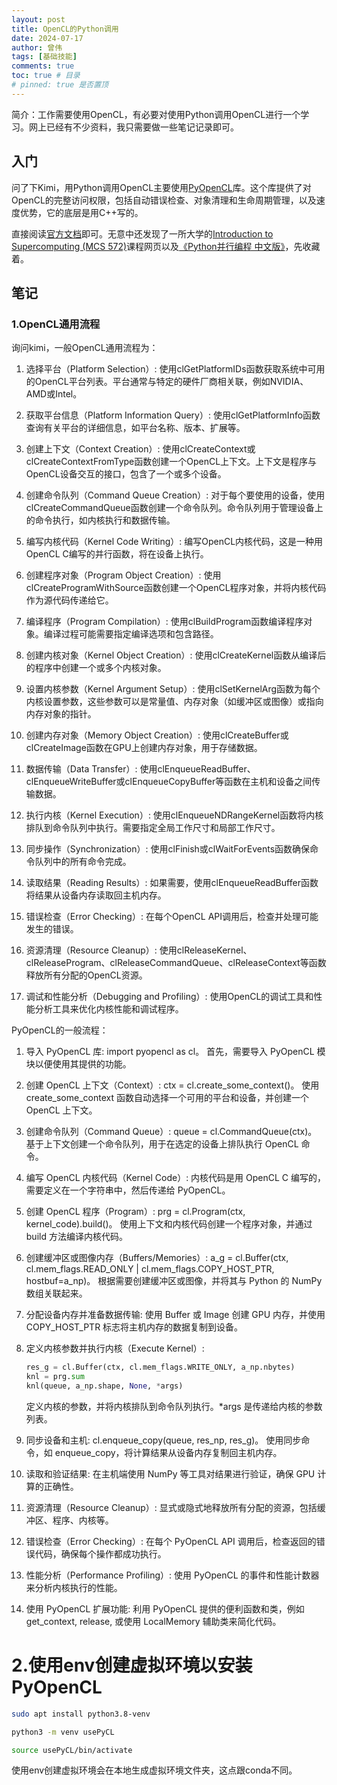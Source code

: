 ```yaml
---
layout: post
title: OpenCL的Python调用
date: 2024-07-17
author: 曾伟
tags: [基础技能]
comments: true
toc: true # 目录
# pinned: true 是否置顶
---
```


简介：工作需要使用OpenCL，有必要对使用Python调用OpenCL进行一个学习。网上已经有不少资料，我只需要做一些笔记记录即可。

## 入门
问了下Kimi，用Python调用OpenCL主要使用[PyOpenCL](https://pypi.org/project/pyopencl/)库。这个库提供了对OpenCL的完整访问权限，包括自动错误检查、对象清理和生命周期管理，以及速度优势，它的底层是用C++写的。

直接阅读[官方文档](https://documen.tician.de/pyopencl/)即可。无意中还发现了一所大学的[Introduction to Supercomputing (MCS 572)](https://homepages.math.uic.edu/~jan/mcs572f16/mcs572notes/index.html#)课程网页以及[《Python并行编程 中文版》](https://python-parallel-programmning-cookbook.readthedocs.io/zh-cn/latest/index.html)，先收藏着。

## 笔记
### 1.OpenCL通用流程
询问kimi，一般OpenCL通用流程为：

1. 选择平台（Platform Selection）:
使用clGetPlatformIDs函数获取系统中可用的OpenCL平台列表。平台通常与特定的硬件厂商相关联，例如NVIDIA、AMD或Intel。

2. 获取平台信息（Platform Information Query）:
使用clGetPlatformInfo函数查询有关平台的详细信息，如平台名称、版本、扩展等。

3. 创建上下文（Context Creation）:
使用clCreateContext或clCreateContextFromType函数创建一个OpenCL上下文。上下文是程序与OpenCL设备交互的接口，包含了一个或多个设备。

4. 创建命令队列（Command Queue Creation）:
对于每个要使用的设备，使用clCreateCommandQueue函数创建一个命令队列。命令队列用于管理设备上的命令执行，如内核执行和数据传输。

5. 编写内核代码（Kernel Code Writing）:
编写OpenCL内核代码，这是一种用OpenCL C编写的并行函数，将在设备上执行。

6. 创建程序对象（Program Object Creation）:
使用clCreateProgramWithSource函数创建一个OpenCL程序对象，并将内核代码作为源代码传递给它。

7. 编译程序（Program Compilation）:
使用clBuildProgram函数编译程序对象。编译过程可能需要指定编译选项和包含路径。

8. 创建内核对象（Kernel Object Creation）:
使用clCreateKernel函数从编译后的程序中创建一个或多个内核对象。

9. 设置内核参数（Kernel Argument Setup）:
使用clSetKernelArg函数为每个内核设置参数，这些参数可以是常量值、内存对象（如缓冲区或图像）或指向内存对象的指针。

10. 创建内存对象（Memory Object Creation）:
使用clCreateBuffer或clCreateImage函数在GPU上创建内存对象，用于存储数据。

11. 数据传输（Data Transfer）:
使用clEnqueueReadBuffer、clEnqueueWriteBuffer或clEnqueueCopyBuffer等函数在主机和设备之间传输数据。

12. 执行内核（Kernel Execution）:
使用clEnqueueNDRangeKernel函数将内核排队到命令队列中执行。需要指定全局工作尺寸和局部工作尺寸。

13. 同步操作（Synchronization）:
使用clFinish或clWaitForEvents函数确保命令队列中的所有命令完成。

14. 读取结果（Reading Results）:
如果需要，使用clEnqueueReadBuffer函数将结果从设备内存读取回主机内存。

15. 错误检查（Error Checking）:
在每个OpenCL API调用后，检查并处理可能发生的错误。

16. 资源清理（Resource Cleanup）:
使用clReleaseKernel、clReleaseProgram、clReleaseCommandQueue、clReleaseContext等函数释放所有分配的OpenCL资源。

17. 调试和性能分析（Debugging and Profiling）:
使用OpenCL的调试工具和性能分析工具来优化内核性能和调试程序。

PyOpenCL的一般流程：
1. 导入 PyOpenCL 库:
import pyopencl as cl。
首先，需要导入 PyOpenCL 模块以便使用其提供的功能。

2. 创建 OpenCL 上下文（Context）:
ctx = cl.create_some_context()。
使用 create_some_context 函数自动选择一个可用的平台和设备，并创建一个 OpenCL 上下文。

3. 创建命令队列（Command Queue）:
queue = cl.CommandQueue(ctx)。
基于上下文创建一个命令队列，用于在选定的设备上排队执行 OpenCL 命令。

4. 编写 OpenCL 内核代码（Kernel Code）:
内核代码是用 OpenCL C 编写的，需要定义在一个字符串中，然后传递给 PyOpenCL。

5. 创建 OpenCL 程序（Program）:
prg = cl.Program(ctx, kernel_code).build()。
使用上下文和内核代码创建一个程序对象，并通过 build 方法编译内核代码。

6. 创建缓冲区或图像内存（Buffers/Memories）:
a_g = cl.Buffer(ctx, cl.mem_flags.READ_ONLY | cl.mem_flags.COPY_HOST_PTR, hostbuf=a_np)。
根据需要创建缓冲区或图像，并将其与 Python 的 NumPy 数组关联起来。

7. 分配设备内存并准备数据传输:
使用 Buffer 或 Image 创建 GPU 内存，并使用 COPY_HOST_PTR 标志将主机内存的数据复制到设备。

8. 定义内核参数并执行内核（Execute Kernel）:
    ```python
    res_g = cl.Buffer(ctx, cl.mem_flags.WRITE_ONLY, a_np.nbytes) 
    knl = prg.sum
    knl(queue, a_np.shape, None, *args)
    ```
    定义内核的参数，并将内核排队到命令队列执行。*args 是传递给内核的参数列表。

9. 同步设备和主机:
cl.enqueue_copy(queue, res_np, res_g)。
使用同步命令，如 enqueue_copy，将计算结果从设备内存复制回主机内存。

10. 读取和验证结果:
在主机端使用 NumPy 等工具对结果进行验证，确保 GPU 计算的正确性。

11. 资源清理（Resource Cleanup）:
显式或隐式地释放所有分配的资源，包括缓冲区、程序、内核等。

12. 错误检查（Error Checking）:
在每个 PyOpenCL API 调用后，检查返回的错误代码，确保每个操作都成功执行。

13. 性能分析（Performance Profiling）:
使用 PyOpenCL 的事件和性能计数器来分析内核执行的性能。

14. 使用 PyOpenCL 扩展功能:
利用 PyOpenCL 提供的便利函数和类，例如 get_context, release, 或使用 LocalMemory 辅助类来简化代码。

# 2.使用env创建虚拟环境以安装PyOpenCL
```bash
sudo apt install python3.8-venv

python3 -m venv usePyCL

source usePyCL/bin/activate
```
使用env创建虚拟环境会在本地生成虚拟环境文件夹，这点跟conda不同。

